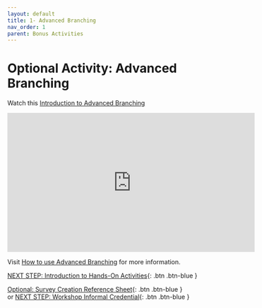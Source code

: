 ```yaml
---
layout: default
title: 1- Advanced Branching
nav_order: 1
parent: Bonus Activities
---
```


# Optional Activity: Advanced Branching

Watch this [Introduction to Advanced Branching](https://www.youtube.com/watch?v=qOtHfjvqyho)
<iframe width="560" height="315" src="https://www.youtube.com/embed/qOtHfjvqyho" title="YouTube video player" frameborder="0" allow="accelerometer; autoplay; clipboard-write; encrypted-media; gyroscope; picture-in-picture" allowfullscreen></iframe>

Visit [How to use Advanced Branching](https://help.smapply.io/hc/en-us/articles/115001421914-How-to-use-Advanced-Branching-Logic-to-Dynamically-Change-your-Form) for more information.

[NEXT STEP: Introduction to Hands-On Activities](activities-intro.html){: .btn .btn-blue }

[Optional: Survey Creation Reference Sheet](reference-sheet.html){: .btn .btn-blue }<br> or 
[NEXT STEP: Workshop Informal Credential](informal-credentials.html){: .btn .btn-blue }


